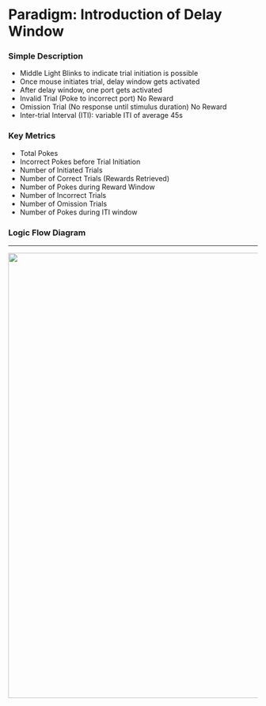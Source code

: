 
# Paradigm: Introduction of Delay Window


### Simple Description

- Middle Light Blinks to indicate trial initiation is possible
- Once mouse initiates trial, delay window gets activated
- After delay window, one port gets activated
- Invalid Trial (Poke to incorrect port) No Reward
- Omission Trial (No response until stimulus duration) No Reward
- Inter-trial Interval (ITI): variable ITI of average 45s


### Key Metrics

- Total Pokes
- Incorrect Pokes before Trial Initiation
- Number of Initiated Trials
- Number of Correct Trials (Rewards Retrieved)
- Number of Pokes during Reward Window
- Number of Incorrect Trials
- Number of Omission Trials
- Number of Pokes during ITI window

### Logic Flow Diagram

___

<p align="center">
  <img src="" align=center width=900/><br>
</p>
